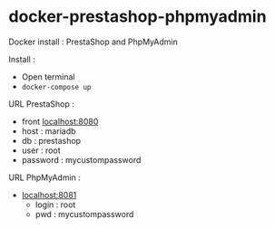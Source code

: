 # docker-prestashop-phpmyadmin
Docker install : PrestaShop and PhpMyAdmin

Install :
- Open terminal
- ```docker-compose up```

URL PrestaShop :
- front [localhost:8080](http://localhost:8080)
- host : mariadb
- db : prestashop
- user : root
- password : mycustompassword

URL PhpMyAdmin :
- [localhost:8081](http://localhost:8081)
  - login : root
  - pwd : mycustompassword
